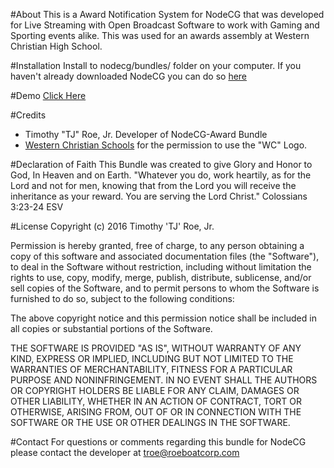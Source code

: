 #About
This is a Award Notification System for NodeCG that was developed for Live Streaming with Open Broadcast Software to work with Gaming and Sporting events alike. This was used for an awards assembly at Western Christian High School.

#Installation
Install to nodecg/bundles/ folder on your computer.
If you haven't already downloaded NodeCG you can do so [here](https://github.com/nodecg/nodecg)

#Demo
[Click Here](https://gfycat.com/NeighboringIdenticalBlowfish)

#Credits
- Timothy "TJ" Roe, Jr. Developer of NodeCG-Award Bundle
- [Western Christian Schools](http://westernchristian.org/) for the permission to use the "WC" Logo.
	
#Declaration of Faith
This Bundle was created to give Glory and Honor to God, In Heaven and on Earth.
"Whatever you do, work heartily, as for the Lord and not for men, knowing that from the Lord you will receive the inheritance as your reward. You are serving the Lord Christ." Colossians 3:23-24 ESV
    
#License
Copyright (c) 2016 Timothy 'TJ' Roe, Jr.

Permission is hereby granted, free of charge, to any person obtaining a copy
of this software and associated documentation files (the "Software"), to deal
in the Software without restriction, including without limitation the rights
to use, copy, modify, merge, publish, distribute, sublicense, and/or sell
copies of the Software, and to permit persons to whom the Software is
furnished to do so, subject to the following conditions:

The above copyright notice and this permission notice shall be included in
all copies or substantial portions of the Software.

THE SOFTWARE IS PROVIDED "AS IS", WITHOUT WARRANTY OF ANY KIND, EXPRESS OR
IMPLIED, INCLUDING BUT NOT LIMITED TO THE WARRANTIES OF MERCHANTABILITY,
FITNESS FOR A PARTICULAR PURPOSE AND NONINFRINGEMENT. IN NO EVENT SHALL THE
AUTHORS OR COPYRIGHT HOLDERS BE LIABLE FOR ANY CLAIM, DAMAGES OR OTHER
LIABILITY, WHETHER IN AN ACTION OF CONTRACT, TORT OR OTHERWISE, ARISING FROM,
OUT OF OR IN CONNECTION WITH THE SOFTWARE OR THE USE OR OTHER DEALINGS IN
THE SOFTWARE.

#Contact
For questions or comments regarding this bundle for NodeCG please contact the developer at <troe@roeboatcorp.com>